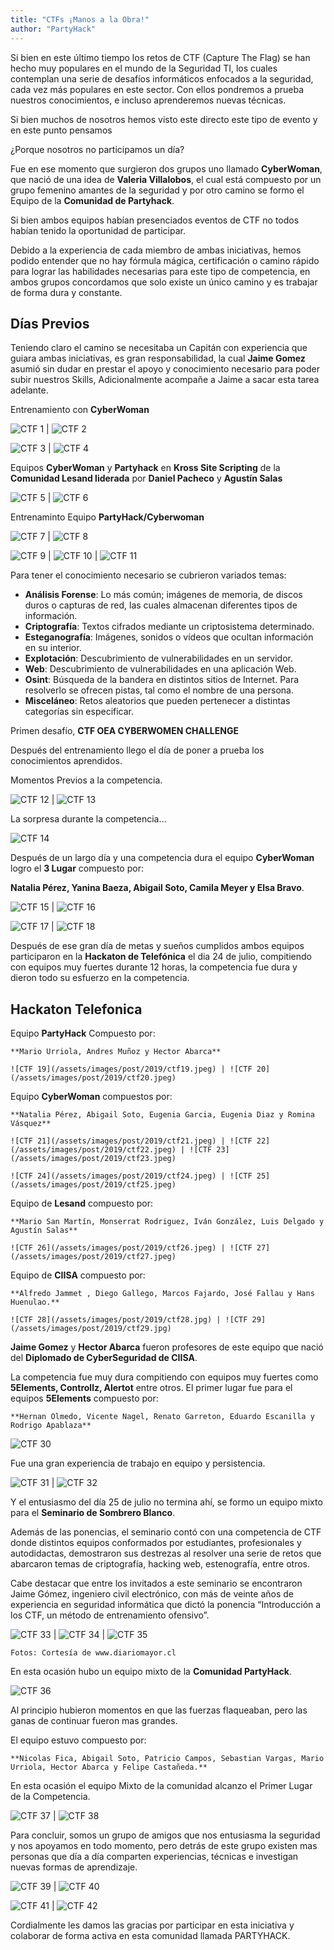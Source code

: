 ```yaml
---
title: "CTFs ¡Manos a la Obra!"
author: "PartyHack"
---
```



Si bien en este último tiempo los retos de CTF (Capture The Flag) se han hecho muy populares en el mundo de la Seguridad TI, los cuales contemplan una serie de desafíos informáticos enfocados a la seguridad, cada vez más populares en este sector. Con ellos pondremos a prueba nuestros conocimientos, e incluso aprenderemos nuevas técnicas.

Si bien muchos de nosotros hemos visto este directo este tipo de evento y en este punto pensamos

¿Porque nosotros no participamos un día?

Fue en ese momento que surgieron dos grupos uno llamado **CyberWoman**, que nació de una idea de **Valeria Villalobos**, el cual está compuesto por un grupo femenino amantes de la seguridad y por otro camino se formo el Equipo de la **Comunidad de Partyhack**.

Si bien ambos equipos habían presenciados eventos de CTF no todos habían tenido la oportunidad de participar.

Debido a la experiencia de cada miembro de ambas iniciativas, hemos podido entender que no hay fórmula mágica, certificación o camino rápido para lograr las habilidades necesarias para este tipo de competencia, en ambos grupos concordamos que solo existe un único camino y es trabajar de forma dura y constante.

## Días Previos

Teniendo claro el camino se necesitaba un Capitán con experiencia que guiara ambas iniciativas, es gran responsabilidad, la cual **Jaime Gomez** asumió sin dudar en prestar el apoyo y conocimiento necesario para poder subir nuestros Skills, Adicionalmente acompañe a Jaime a sacar esta tarea adelante.

Entrenamiento con **CyberWoman**

![CTF 1](/assets/images/post/2019/ctf1.jpeg) | ![CTF 2](/assets/images/post/2019/ctf2.jpeg)

![CTF 3](/assets/images/post/2019/ctf3.jpeg) | ![CTF 4](/assets/images/post/2019/ctf4.jpg)

Equipos **CyberWoman** y **Partyhack** en **Kross Site Scripting** de la **Comunidad Lesand liderada** por **Daniel Pacheco** y **Agustín Salas**

![CTF 5](/assets/images/post/2019/ctf5.jpeg) | ![CTF 6](/assets/images/post/2019/ctf6.jpeg)

Entrenaminto Equipo **PartyHack/Cyberwoman**

![CTF 7](/assets/images/post/2019/ctf7.jpg) | ![CTF 8](/assets/images/post/2019/ctf8.jpeg)

![CTF 9](/assets/images/post/2019/ctf9.png) | ![CTF 10](/assets/images/post/2019/ctf10.jpg) | ![CTF 11](/assets/images/post/2019/ctf11.jpeg)

Para tener el conocimiento necesario se cubrieron variados temas:

- **Análisis Forense**: Lo más común; imágenes de memoria, de discos duros o capturas de red, las cuales almacenan diferentes tipos de información.
- **Criptografía**: Textos cifrados mediante un criptosistema determinado.
- **Esteganografía**: Imágenes, sonidos o vídeos que ocultan información en su interior.
- **Explotación**: Descubrimiento de vulnerabilidades en un servidor.
- **Web**: Descubrimiento de vulnerabilidades en una aplicación Web.
- **Osint**: Búsqueda de la bandera en distintos sitios de Internet. Para resolverlo se ofrecen pistas, tal como el nombre de una persona.
- **Misceláneo**: Retos aleatorios que pueden pertenecer a distintas categorías sin especificar.

Primen desafío, **CTF OEA CYBERWOMEN CHALLENGE**

Después del entrenamiento llego el día de poner a prueba los conocimientos aprendidos.

Momentos Previos a la competencia.

![CTF 12](/assets/images/post/2019/ctf12.jpeg) | ![CTF 13](/assets/images/post/2019/ctf13.jpeg)

La sorpresa durante la competencia…

![CTF 14](/assets/images/post/2019/ctf14.jpg)

Después de un largo día y una competencia dura el equipo **CyberWoman** logro el **3 Lugar** compuesto por:

**Natalia Pérez, Yanina Baeza, Abigail Soto, Camila Meyer y Elsa Bravo**.

![CTF 15](/assets/images/post/2019/ctf15.jpeg) | ![CTF 16](/assets/images/post/2019/ctf16.jpeg)

![CTF 17](/assets/images/post/2019/ctf17.jpg) | ![CTF 18](/assets/images/post/2019/ctf18.jpg)

Después de ese gran día de metas y sueños cumplidos ambos equipos participaron en la **Hackaton de Telefónica** el dia 24 de julio, compitiendo con equipos muy fuertes durante 12 horas, la competencia fue dura y dieron todo su esfuerzo en la competencia.

## Hackaton Telefonica

Equipo **PartyHack** Compuesto por:

	**Mario Urriola, Andres Muñoz y Hector Abarca**
	
	![CTF 19](/assets/images/post/2019/ctf19.jpeg) | ![CTF 20](/assets/images/post/2019/ctf20.jpeg)

Equipo **CyberWoman** compuestos por:

	**Natalia Pérez, Abigail Soto, Eugenia Garcia, Eugenia Diaz y Romina Vásquez**
	
	![CTF 21](/assets/images/post/2019/ctf21.jpeg) | ![CTF 22](/assets/images/post/2019/ctf22.jpeg) | ![CTF 23](/assets/images/post/2019/ctf23.jpeg)
	
	![CTF 24](/assets/images/post/2019/ctf24.jpeg) | ![CTF 25](/assets/images/post/2019/ctf25.jpeg)

Equipo de **Lesand** compuesto por:

	**Mario San Martín, Monserrat Rodriguez, Iván González, Luis Delgado y Agustín Salas**
	
	![CTF 26](/assets/images/post/2019/ctf26.jpeg) | ![CTF 27](/assets/images/post/2019/ctf27.jpeg)

Equipo de **CIISA** compuesto por:

	**Alfredo Jammet , Diego Gallego, Marcos Fajardo, José Fallau y Hans Huenulao.**
	
	![CTF 28](/assets/images/post/2019/ctf28.jpg) | ![CTF 29](/assets/images/post/2019/ctf29.jpg)

**Jaime Gomez** y **Hector Abarca** fueron profesores de este equipo que nació del **Diplomado de CyberSeguridad de CIISA**.

La competencia fue muy dura compitiendo con equipos muy fuertes como **5Elements, Controllz, Alertot** entre otros. El primer lugar fue para el equipos **5Elements** compuesto por:

	**Hernan Olmedo, Vicente Nagel, Renato Garreton, Eduardo Escanilla y Rodrigo Apablaza**
	
![CTF 30](/assets/images/post/2019/ctf30.jpeg)

Fue una gran experiencia de trabajo en equipo y persistencia.

![CTF 31](/assets/images/post/2019/ctf31.jpeg) | ![CTF 32](/assets/images/post/2019/ctf32.jpeg)

Y el entusiasmo del día 25 de julio no termina ahí, se formo un equipo mixto para el **Seminario de Sombrero Blanco**.

Además de las ponencias, el seminario contó con una competencia de CTF donde distintos equipos conformados por estudiantes, profesionales y autodidactas, demostraron sus destrezas al resolver una serie de retos que abarcaron temas de criptografía, hacking web, estenografía, entre otros.

Cabe destacar que entre los invitados a este seminario se encontraron Jaime Gómez, ingeniero civil electrónico, con más de veinte años de experiencia en seguridad informática que dictó la ponencia “Introducción a los CTF, un método de entrenamiento ofensivo”.

![CTF 33](/assets/images/post/2019/ctf33.jpg) | ![CTF 34](/assets/images/post/2019/ctf34.jpg) | ![CTF 35](/assets/images/post/2019/ctf35.jpg)

```Fotos: Cortesía de www.diariomayor.cl```

En esta ocasión hubo un equipo mixto de la **Comunidad PartyHack**.

![CTF 36](/assets/images/post/2019/ctf36.jpg)

Al principio hubieron momentos en que las fuerzas flaqueaban, pero las ganas de continuar fueron mas grandes.

El equipo estuvo compuesto por:

	**Nicolas Fica, Abigail Soto, Patricio Campos, Sebastian Vargas, Mario Urriola, Hector Abarca y Felipe Castañeda.**

En esta ocasión el equipo Mixto de la comunidad alcanzo el Primer Lugar de la Competencia.

![CTF 37](/assets/images/post/2019/ctf37.jpg) | ![CTF 38](/assets/images/post/2019/ctf38.jpg)

Para concluir, somos un grupo de amigos que nos entusiasma la seguridad y nos apoyamos en todo momento, pero detrás de este grupo existen mas personas que día a día comparten experiencias, técnicas e investigan nuevas formas de aprendizaje.

![CTF 39](/assets/images/post/2019/ctf39.jpeg) | ![CTF 40](/assets/images/post/2019/ctf40.jpeg)

![CTF 41](/assets/images/post/2019/ctf41.jpeg) | ![CTF 42](/assets/images/post/2019/ctf42.jpeg)

Cordialmente les damos las gracias por participar en esta iniciativa y colaborar de forma activa en esta comunidad llamada PARTYHACK.
